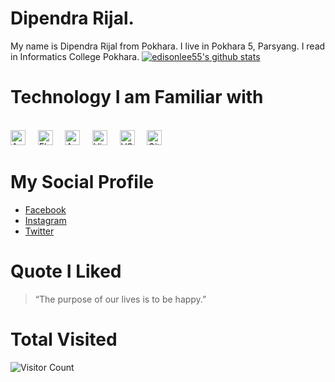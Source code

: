 # Dipendra Rijal.
My name is Dipendra Rijal from Pokhara. I live in Pokhara 5, Parsyang. I read in Informatics College Pokhara.
<a href="https://github.com/dipendraRijal"><img src="https://github-readme-stats.vercel.app/api?username=dipendraRijal&hide_border=true&show_icons=true" alt="edisonlee55's github stats"></a>

# Technology I am Familiar with
<br><img alt="Android" title="Android" src="https://user-images.githubusercontent.com/2779957/123782903-7740b200-d8de-11eb-9c76-9671a6fc5903.png" height="24">&nbsp;&nbsp;&nbsp;&nbsp;
<img alt="Flutter" title="Flutter" src="https://user-images.githubusercontent.com/1680157/87443756-49c6ff80-c5cc-11ea-9052-ecd76bb5ce81.png" height="24">&nbsp;&nbsp;&nbsp;&nbsp;
<img alt="Android Studio" title="Android Studio" src="https://user-images.githubusercontent.com/2779957/123782649-38aaf780-d8de-11eb-8bf1-ceed215f2bd0.png" height="24">&nbsp;&nbsp;&nbsp;&nbsp;
<img alt="Visual Studio" title="Visual Studio" src="https://user-images.githubusercontent.com/2779957/123782384-f7b2e300-d8dd-11eb-955e-547582e5fd3f.png" height="24">&nbsp;&nbsp;&nbsp;&nbsp;
<img alt="VS Code" title="VS Code" src="https://user-images.githubusercontent.com/1680157/87443751-492e6900-c5cc-11ea-9854-f82d4d921133.png" height="24">&nbsp;&nbsp;&nbsp;&nbsp;
<img alt="Git" title="Git" src="https://user-images.githubusercontent.com/1680157/87443755-49c6ff80-c5cc-11ea-954a-579f7c72873a.png" height="24">&nbsp;&nbsp;&nbsp;&nbsp;


# My Social Profile 
- [Facebook](https://www.facebook.com/dipendra.rijal1094/) 
- [Instagram](https://www.instagram.com/) 
- [Twitter](https://twitter.com/home)

# Quote I Liked
> “The purpose of our lives is to be happy.”

# Total Visited
![Visitor Count](https://profile-counter.glitch.me/{dipendraRijal}/count.svg)




